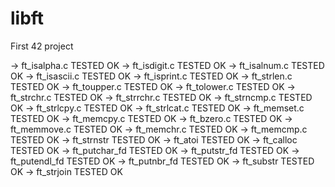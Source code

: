 # libft
First 42 project

-> ft_isalpha.c  TESTED OK
-> ft_isdigit.c  TESTED OK
-> ft_isalnum.c TESTED OK
-> ft_isascii.c TESTED OK
-> ft_isprint.c	TESTED OK
-> ft_strlen.c  TESTED OK
-> ft_toupper.c  TESTED OK
-> ft_tolower.c  TESTED OK
-> ft_strchr.c  TESTED OK
-> ft_strrchr.c TESTED OK
-> ft_strncmp.c TESTED OK
-> ft_strlcpy.c  TESTED OK
-> ft_strlcat.c TESTED OK
-> ft_memset.c TESTED OK
-> ft_memcpy.c TESTED OK
-> ft_bzero.c TESTED OK
-> ft_memmove.c TESTED OK
-> ft_memchr.c TESTED OK
-> ft_memcmp.c TESTED OK
-> ft_strnstr  TESTED OK
-> ft_atoi TESTED OK
-> ft_calloc TESTED OK
-> ft_putchar_fd TESTED OK
-> ft_putstr_fd TESTED OK
-> ft_putendl_fd TESTED OK
-> ft_putnbr_fd TESTED OK
-> ft_substr TESTED OK
-> ft_strjoin TESTED OK

